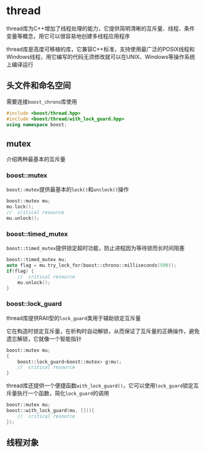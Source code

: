 # thread

thread库为C++增加了线程处理的能力，它提供简明清晰的互斥量、线程、条件变量等概念，用它可以很容易地创建多线程应用程序

thread库是高度可移植的库，它兼容C++标准，支持使用最广泛的POSIX线程和Windows线程，用它编写的代码无须修改就可以在UNIX、Windows等操作系统上编译运行

## 头文件和命名空间

需要连接`boost_chrono`库使用

```c++
#include <boost/thread.hpp>
#include <boost/thread/with_lock_guard.hpp>
using namespace boost;
```

## mutex

介绍两种最基本的互斥量

### boost::mutex

`boost::mutex`提供最基本的`lock()`和`unclock()`操作

```c++
boost::mutex mu;
mu.lock();
//  critical resource
mu.unlock();
```

### boost::timed_mutex

`boost::timed_mutex`提供锁定超时功能，防止进程因为等待锁而长时间阻塞

```c++
boost::timed_mutex mu;
auto flag = mu.try_lock_for(boost::chrono::milliseconds(500));
if(flag) {
    //  critical resource
    mu.unlock();
}
```

### boost::lock_guard

thread库提供RAII型的`lock_guard`类用于辅助锁定互斥量

它在构造时锁定互斥量，在析构时自动解锁，从而保证了互斥量的正确操作，避免遗忘解锁，它就像一个智能指针

```c++
boost::mutex mu;
{
    boost::lock_guard<boost::mutex> g(mu);
    //  critical resource
}
```

thread库还提供一个便捷函数`with_lock_guard()`，它可以使用`lock_guard`锁定互斥量执行一个函数，简化`lock_guard`的调用

```c++
boost::mutex mu;
boost::with_lock_guard(mu, [](){
    //  critical resource
});
```

## 线程对象

